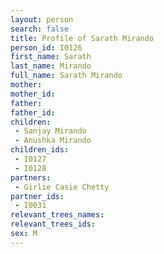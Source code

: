 ```yaml
---
layout: person
search: false
title: Profile of Sarath Mirando
person_id: I0126
first_name: Sarath
last_name: Mirando
full_name: Sarath Mirando
mother: 
mother_id: 
father: 
father_id: 
children:
 - Sanjay Mirando
 - Anushka Mirando
children_ids:
 - I0127
 - I0128
partners:
 - Girlie Casie Chetty
partner_ids:
 - I0031
relevant_trees_names:
relevant_trees_ids:
sex: M
---
```


